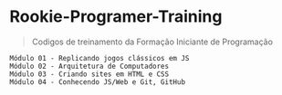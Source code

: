 # Rookie-Programer-Training

>Codigos de treinamento da Formação Iniciante de Programação

```
Módulo 01 - Replicando jogos clássicos em JS
Módulo 02 - Arquitetura de Computadores
Módulo 03 - Criando sites em HTML e CSS
Módulo 04 - Conhecendo JS/Web e Git, GitHub

```
